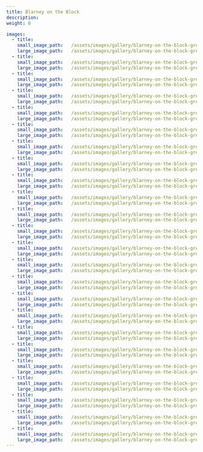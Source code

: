 ```yaml
---
title: Blarney on the Block
description:
weight: 0

images:
  - title:
    small_image_path:	/assets/images/gallery/blarney-on-the-block-greeley/sm/blarney-on-the-block-greeley-1.jpg
    large_image_path:	/assets/images/gallery/blarney-on-the-block-greeley/lg/blarney-on-the-block-greeley-1.jpg
  - title:
    small_image_path:	/assets/images/gallery/blarney-on-the-block-greeley/sm/blarney-on-the-block-greeley-2.jpg
    large_image_path:	/assets/images/gallery/blarney-on-the-block-greeley/lg/blarney-on-the-block-greeley-2.jpg
  - title:
    small_image_path:	/assets/images/gallery/blarney-on-the-block-greeley/sm/blarney-on-the-block-greeley-3.jpg
    large_image_path:	/assets/images/gallery/blarney-on-the-block-greeley/lg/blarney-on-the-block-greeley-3.jpg
  - title:
    small_image_path:	/assets/images/gallery/blarney-on-the-block-greeley/sm/blarney-on-the-block-greeley-4.jpg
    large_image_path:	/assets/images/gallery/blarney-on-the-block-greeley/lg/blarney-on-the-block-greeley4.jpg
  - title:
    small_image_path:	/assets/images/gallery/blarney-on-the-block-greeley/sm/blarney-on-the-block-greeley-5.jpg
    large_image_path:	/assets/images/gallery/blarney-on-the-block-greeley/lg/blarney-on-the-block-greeley-5.jpg
  - title:
    small_image_path:	/assets/images/gallery/blarney-on-the-block-greeley/sm/blarney-on-the-block-greeley-6.jpg
    large_image_path:	/assets/images/gallery/blarney-on-the-block-greeley/lg/blarney-on-the-block-greeley-6.jpg
  - title:
    small_image_path:	/assets/images/gallery/blarney-on-the-block-greeley/sm/blarney-on-the-block-greeley-7.jpg
    large_image_path:	/assets/images/gallery/blarney-on-the-block-greeley/lg/blarney-on-the-block-greeley-7.jpg
  - title:
    small_image_path:	/assets/images/gallery/blarney-on-the-block-greeley/sm/blarney-on-the-block-greeley-8.jpg
    large_image_path:	/assets/images/gallery/blarney-on-the-block-greeley/lg/blarney-on-the-block-greeley-8.jpg
  - title:
    small_image_path:	/assets/images/gallery/blarney-on-the-block-greeley/sm/blarney-on-the-block-greeley-9.jpg
    large_image_path:	/assets/images/gallery/blarney-on-the-block-greeley/lg/blarney-on-the-block-greeley-9.jpg
  - title:
    small_image_path:	/assets/images/gallery/blarney-on-the-block-greeley/sm/blarney-on-the-block-greeley-10.jpg
    large_image_path:	/assets/images/gallery/blarney-on-the-block-greeley/lg/blarney-on-the-block-greeley-10.jpg
  - title:
    small_image_path:	/assets/images/gallery/blarney-on-the-block-greeley/sm/blarney-on-the-block-greeley-11.jpg
    large_image_path:	/assets/images/gallery/blarney-on-the-block-greeley/lg/blarney-on-the-block-greeley-11.jpg
  - title:
    small_image_path:	/assets/images/gallery/blarney-on-the-block-greeley/sm/blarney-on-the-block-greeley-12.jpg
    large_image_path:	/assets/images/gallery/blarney-on-the-block-greeley/lg/blarney-on-the-block-greeley-12.jpg
  - title:
    small_image_path:	/assets/images/gallery/blarney-on-the-block-greeley/sm/blarney-on-the-block-greeley-13.jpg
    large_image_path:	/assets/images/gallery/blarney-on-the-block-greeley/lg/blarney-on-the-block-greeley-13.jpg
  - title:
    small_image_path:	/assets/images/gallery/blarney-on-the-block-greeley/sm/blarney-on-the-block-greeley-14.jpg
    large_image_path:	/assets/images/gallery/blarney-on-the-block-greeley/lg/blarney-on-the-block-greeley-14.jpg
  - title:
    small_image_path:	/assets/images/gallery/blarney-on-the-block-greeley/sm/blarney-on-the-block-greeley-15.jpg
    large_image_path:	/assets/images/gallery/blarney-on-the-block-greeley/lg/blarney-on-the-block-greeley-15.jpg
  - title:
    small_image_path:	/assets/images/gallery/blarney-on-the-block-greeley/sm/blarney-on-the-block-greeley-16.jpg
    large_image_path:	/assets/images/gallery/blarney-on-the-block-greeley/lg/blarney-on-the-block-greeley-16.jpg
  - title:
    small_image_path:	/assets/images/gallery/blarney-on-the-block-greeley/sm/blarney-on-the-block-greeley-17.jpg
    large_image_path:	/assets/images/gallery/blarney-on-the-block-greeley/lg/blarney-on-the-block-greeley-17.jpg
  - title:
    small_image_path:	/assets/images/gallery/blarney-on-the-block-greeley/sm/blarney-on-the-block-greeley-18.jpg
    large_image_path:	/assets/images/gallery/blarney-on-the-block-greeley/lg/blarney-on-the-block-greeley-18.jpg
  - title:
    small_image_path:	/assets/images/gallery/blarney-on-the-block-greeley/sm/blarney-on-the-block-greeley-19.jpg
    large_image_path:	/assets/images/gallery/blarney-on-the-block-greeley/lg/blarney-on-the-block-greeley-19.jpg
  - title:
    small_image_path:	/assets/images/gallery/blarney-on-the-block-greeley/sm/blarney-on-the-block-greeley-20.jpg
    large_image_path:	/assets/images/gallery/blarney-on-the-block-greeley/lg/blarney-on-the-block-greeley-20.jpg
  - title:
    small_image_path:	/assets/images/gallery/blarney-on-the-block-greeley/sm/blarney-on-the-block-greeley-21.jpg
    large_image_path:	/assets/images/gallery/blarney-on-the-block-greeley/lg/blarney-on-the-block-greeley-21.jpg
  - title:
    small_image_path:	/assets/images/gallery/blarney-on-the-block-greeley/sm/blarney-on-the-block-greeley-22.jpg
    large_image_path:	/assets/images/gallery/blarney-on-the-block-greeley/lg/blarney-on-the-block-greeley-22.jpg
  - title:
    small_image_path:	/assets/images/gallery/blarney-on-the-block-greeley/sm/blarney-on-the-block-greeley-23.jpg
    large_image_path:	/assets/images/gallery/blarney-on-the-block-greeley/lg/blarney-on-the-block-greeley-23.jpg
  - title:
    small_image_path:	/assets/images/gallery/blarney-on-the-block-greeley/sm/blarney-on-the-block-greeley-24.jpg
    large_image_path:	/assets/images/gallery/blarney-on-the-block-greeley/lg/blarney-on-the-block-greeley-24.jpg
---
```

